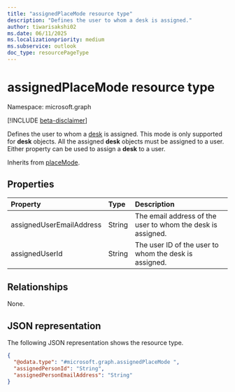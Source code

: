 ```yaml
---
title: "assignedPlaceMode resource type"
description: "Defines the user to whom a desk is assigned."
author: tiwarisakshi02
ms.date: 06/11/2025
ms.localizationpriority: medium
ms.subservice: outlook
doc_type: resourcePageType
---
```


# assignedPlaceMode resource type

Namespace: microsoft.graph

[!INCLUDE [beta-disclaimer](../../includes/beta-disclaimer.md)]

Defines the user to whom a [desk](./desk.md) is assigned. This mode is only supported for **desk** objects. All the assigned **desk** objects must be assigned to a user. Either property can be used to assign a **desk** to a user.

Inherits from [placeMode](../resources/placemode.md).

## Properties
|Property|Type|Description|
|:---|:---|:---|
|assignedUserEmailAddress|String|The email address of the user to whom the desk is assigned.|
|assignedUserId|String|The user ID of the user to whom the desk is assigned.|

## Relationships
None.

## JSON representation
The following JSON representation shows the resource type.
<!-- {
  "blockType": "resource",
  "@odata.type": "microsoft.graph.assignedPlaceMode"
}
-->
``` json
{
  "@odata.type": "#microsoft.graph.assignedPlaceMode ",
  "assignedPersonId": "String",
  "assignedPersonEmailAddress": "String"
}
```
